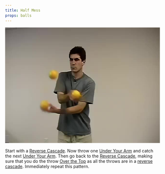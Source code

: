 ```yaml
---
title: Half Mess
props: balls
---
```


![Half Mess](site/videos/poster/halfmess.jpg)

Start with a [Reverse Cascade](site/en/reversecascade/README.md). Now throw one [Under Your Arm](site/en/underthearm/README.md) and catch the next [Under Your Arm](site/en/underthearm/README.md). Then go back to the [Reverse Cascade](site/en/reversecascade/README.md), making sure that you do the throw [Over the Top](site/en/overthetop/README.md) as all the throws are in a [reverse cascade](site/en/reversecascade/README.md). Immediately repeat this pattern.

